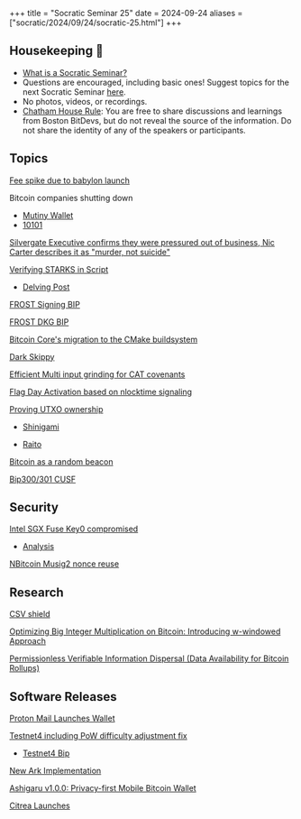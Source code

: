 +++
title = "Socratic Seminar 25"
date = 2024-09-24
aliases = ["socratic/2024/09/24/socratic-25.html"]
+++

## Housekeeping 🧹

- [What is a Socratic Seminar?](https://bitdevs.org/about#socratic-seminars)
- Questions are encouraged, including basic ones! Suggest topics for the next Socratic Seminar [here](https://github.com/0xBEEFCAF3/bostonbitdevs/issues/new).
- No photos, videos, or recordings.
- [Chatham House Rule](https://www.chathamhouse.org/about-us/chatham-house-rule): You are free to share discussions and learnings from Boston BitDevs, but do not reveal the source of the information. Do not share the identity of any of the speakers or participants.

## Topics

[Fee spike due to babylon launch](https://x.com/mononautical/status/1826604180251050388?t=mJWR8rmMlzMMmcwi7M7l6Q)

Bitcoin companies shutting down

- [Mutiny Wallet](https://blog.mutinywallet.com/mutiny-wallet-is-shutting-down/)
- [10101](https://10101.finance/blog/10101-is-shutting-down/)

[Silvergate Executive confirms they were pressured out of business, Nic Carter describes it as "murder, not suicide"](https://x.com/nic__carter/status/1836858969241100776)

[Verifying STARKS in Script](https://x.com/StarkWareLtd/status/1813929304209723700)

- [Delving Post](https://delvingbitcoin.org/t/the-path-to-general-computation-on-bitcoin-with-op-cat/1106)

[FROST Signing BIP](https://github.com/siv2r/bip-frost-signing)

[FROST DKG BIP](https://github.com/BlockstreamResearch/bip-frost-dkg)

[Bitcoin Core's migration to the CMake buildsystem](https://mailing-list.bitcoindevs.xyz/bitcoindev/6cfd5a56-84b4-4cbc-a211-dd34b8942f77n@googlegroups.com/)

[Dark Skippy](https://darkskippy.com/)

[Efficient Multi input grinding for CAT covenants](https://delvingbitcoin.org/t/efficient-multi-input-transaction-grinding-for-op-cat-based-bitcoin-covenants/1080)

[Flag Day Activation based on nlocktime signaling](https://delvingbitcoin.org/t/bip-draft-flag-day-activation-based-on-nlocktime-signaling/1078)

[Proving UTXO ownership](https://delvingbitcoin.org/t/proving-utxo-set-inclusion-in-zero-knowledge/1142/3)

- [Shinigami](https://github.com/keep-starknet-strange/shinigami)

- [Raito](https://github.com/keep-starknet-strange/raito)

[Bitcoin as a random beacon](https://github.com/callebtc/randombtc)

[Bip300/301 CUSF](https://bip300cusf.com/)

## Security

[Intel SGX Fuse Key0 compromised](https://x.com/_markel___/status/1828112469010596347)

- [Analysis](https://blog.mithrilsecurity.io/another-intel-sgx-security-flaw-our-analysis-of-the-sgx-fuse-key-extraction-claim/)

[NBitcoin Musig2 nonce reuse](https://github.com/MetacoSA/NBitcoin/pull/1228)

## Research

[CSV shield](https://github.com/ShieldedCSV/ShieldedCSV/tree/main?tab=readme-ov-file)

[Optimizing Big Integer Multiplication on Bitcoin: Introducing w-windowed Approach](https://eprint.iacr.org/2024/1236)

[Permissionless Verifiable Information Dispersal (Data Availability for Bitcoin Rollups)](https://eprint.iacr.org/2024/1299.pdf)

## Software Releases

[Proton Mail Launches Wallet](https://proton.me/blog/proton-wallet-launch)

[Testnet4 including PoW difficulty adjustment fix](https://github.com/bitcoin/bitcoin/pull/29775)

- [Testnet4 Bip](https://github.com/bitcoin/bips/pull/1601)

[New Ark Implementation](https://codeberg.org/ark-bitcoin/bark/)

[Ashigaru v1.0.0: Privacy-first Mobile Bitcoin Wallet](https://www.nobsbitcoin.com/ashigaru-v1-0-0/)

[Citrea Launches](https://x.com/citrea_xyz/status/1838587009478078630)
